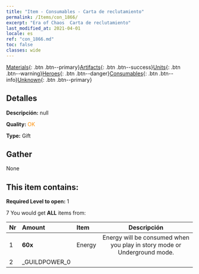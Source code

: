 ```yaml
---
title: "Item - Consumables - Carta de reclutamiento"
permalink: /Items/con_1866/
excerpt: "Era of Chaos  Carta de reclutamiento"
last_modified_at: 2021-04-01
locale: es
ref: "con_1866.md"
toc: false
classes: wide
---
```

 [Materials](/es/Items/){: .btn .btn--primary}[Artifacts](/es/Items/Artifacts/){: .btn .btn--success}[Units](/es/Items/Units/){: .btn .btn--warning}[Heroes](/es/Items/Heroes/){: .btn .btn--danger}[Consumables](/es/Items/Consumables/){: .btn .btn--info}[Unknown](/es/Items/Unknown/){: .btn .btn--primary}

## Detalles
 **Descripción:** null

 **Quality:** <span style="color: #FF8C00">OK</span>

 **Type:** Gift

## Gather

  None

## This item contains:

 **Required Level to open:** 1

 7 You would get **ALL** items  from:

  | Nr | Amount |     Item    | Descripción |
  |:---|:-------|:------------|:-----------:|
  | 1 |  **60x** | Energy | Energy will be consumed when you play in story mode or Underground mode.  | 
  | 2 | _GUILDPOWER_0 | 
